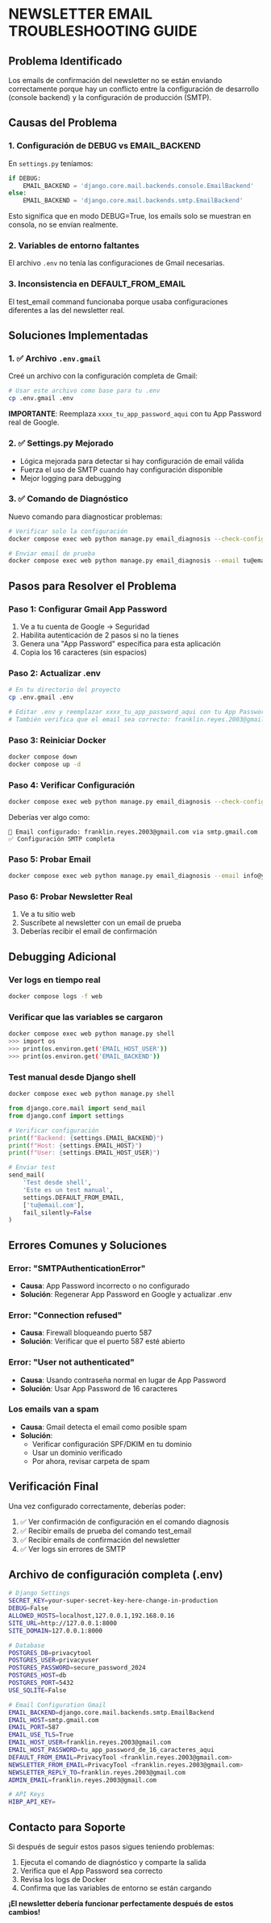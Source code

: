# NEWSLETTER EMAIL TROUBLESHOOTING GUIDE

## Problema Identificado
Los emails de confirmación del newsletter no se están enviando correctamente porque hay un conflicto entre la configuración de desarrollo (console backend) y la configuración de producción (SMTP).

## Causas del Problema

### 1. Configuración de DEBUG vs EMAIL_BACKEND
En `settings.py` teníamos:
```python
if DEBUG:
    EMAIL_BACKEND = 'django.core.mail.backends.console.EmailBackend'
else:
    EMAIL_BACKEND = 'django.core.mail.backends.smtp.EmailBackend'
```

Esto significa que en modo DEBUG=True, los emails solo se muestran en consola, no se envían realmente.

### 2. Variables de entorno faltantes
El archivo `.env` no tenía las configuraciones de Gmail necesarias.

### 3. Inconsistencia en DEFAULT_FROM_EMAIL
El test_email command funcionaba porque usaba configuraciones diferentes a las del newsletter real.

## Soluciones Implementadas

### 1. ✅ Archivo `.env.gmail`
Creé un archivo con la configuración completa de Gmail:

```bash
# Usar este archivo como base para tu .env
cp .env.gmail .env
```

**IMPORTANTE**: Reemplaza `xxxx_tu_app_password_aqui` con tu App Password real de Google.

### 2. ✅ Settings.py Mejorado
- Lógica mejorada para detectar si hay configuración de email válida
- Fuerza el uso de SMTP cuando hay configuración disponible
- Mejor logging para debugging

### 3. ✅ Comando de Diagnóstico
Nuevo comando para diagnosticar problemas:

```bash
# Verificar solo la configuración
docker compose exec web python manage.py email_diagnosis --check-config

# Enviar email de prueba
docker compose exec web python manage.py email_diagnosis --email tu@email.com
```

## Pasos para Resolver el Problema

### Paso 1: Configurar Gmail App Password
1. Ve a tu cuenta de Google → Seguridad
2. Habilita autenticación de 2 pasos si no la tienes
3. Genera una "App Password" específica para esta aplicación
4. Copia los 16 caracteres (sin espacios)

### Paso 2: Actualizar .env
```bash
# En tu directorio del proyecto
cp .env.gmail .env

# Editar .env y reemplazar xxxx_tu_app_password_aqui con tu App Password real
# También verifica que el email sea correcto: franklin.reyes.2003@gmail.com
```

### Paso 3: Reiniciar Docker
```bash
docker compose down
docker compose up -d
```

### Paso 4: Verificar Configuración
```bash
docker compose exec web python manage.py email_diagnosis --check-config
```

Deberías ver algo como:
```
📧 Email configurado: franklin.reyes.2003@gmail.com via smtp.gmail.com
✅ Configuración SMTP completa
```

### Paso 5: Probar Email
```bash
docker compose exec web python manage.py email_diagnosis --email info@yoursecurescan.com
```

### Paso 6: Probar Newsletter Real
1. Ve a tu sitio web
2. Suscríbete al newsletter con un email de prueba
3. Deberías recibir el email de confirmación

## Debugging Adicional

### Ver logs en tiempo real
```bash
docker compose logs -f web
```

### Verificar que las variables se cargaron
```bash
docker compose exec web python manage.py shell
>>> import os
>>> print(os.environ.get('EMAIL_HOST_USER'))
>>> print(os.environ.get('EMAIL_BACKEND'))
```

### Test manual desde Django shell
```bash
docker compose exec web python manage.py shell
```

```python
from django.core.mail import send_mail
from django.conf import settings

# Verificar configuración
print(f"Backend: {settings.EMAIL_BACKEND}")
print(f"Host: {settings.EMAIL_HOST}")
print(f"User: {settings.EMAIL_HOST_USER}")

# Enviar test
send_mail(
    'Test desde shell',
    'Este es un test manual',
    settings.DEFAULT_FROM_EMAIL,
    ['tu@email.com'],
    fail_silently=False
)
```

## Errores Comunes y Soluciones

### Error: "SMTPAuthenticationError"
- **Causa**: App Password incorrecto o no configurado
- **Solución**: Regenerar App Password en Google y actualizar .env

### Error: "Connection refused"
- **Causa**: Firewall bloqueando puerto 587
- **Solución**: Verificar que el puerto 587 esté abierto

### Error: "User not authenticated"
- **Causa**: Usando contraseña normal en lugar de App Password
- **Solución**: Usar App Password de 16 caracteres

### Los emails van a spam
- **Causa**: Gmail detecta el email como posible spam
- **Solución**: 
  - Verificar configuración SPF/DKIM en tu dominio
  - Usar un dominio verificado
  - Por ahora, revisar carpeta de spam

## Verificación Final

Una vez configurado correctamente, deberías poder:

1. ✅ Ver confirmación de configuración en el comando diagnosis
2. ✅ Recibir emails de prueba del comando test_email
3. ✅ Recibir emails de confirmación del newsletter
4. ✅ Ver logs sin errores de SMTP

## Archivo de configuración completa (.env)

```bash
# Django Settings
SECRET_KEY=your-super-secret-key-here-change-in-production
DEBUG=False
ALLOWED_HOSTS=localhost,127.0.0.1,192.168.0.16
SITE_URL=http://127.0.0.1:8000
SITE_DOMAIN=127.0.0.1:8000

# Database
POSTGRES_DB=privacytool
POSTGRES_USER=privacyuser
POSTGRES_PASSWORD=secure_password_2024
POSTGRES_HOST=db
POSTGRES_PORT=5432
USE_SQLITE=False

# Email Configuration Gmail
EMAIL_BACKEND=django.core.mail.backends.smtp.EmailBackend
EMAIL_HOST=smtp.gmail.com
EMAIL_PORT=587
EMAIL_USE_TLS=True
EMAIL_HOST_USER=franklin.reyes.2003@gmail.com
EMAIL_HOST_PASSWORD=tu_app_password_de_16_caracteres_aqui
DEFAULT_FROM_EMAIL=PrivacyTool <franklin.reyes.2003@gmail.com>
NEWSLETTER_FROM_EMAIL=PrivacyTool <franklin.reyes.2003@gmail.com>
NEWSLETTER_REPLY_TO=franklin.reyes.2003@gmail.com
ADMIN_EMAIL=franklin.reyes.2003@gmail.com

# API Keys
HIBP_API_KEY=
```

## Contacto para Soporte

Si después de seguir estos pasos sigues teniendo problemas:

1. Ejecuta el comando de diagnóstico y comparte la salida
2. Verifica que el App Password sea correcto
3. Revisa los logs de Docker
4. Confirma que las variables de entorno se están cargando

**¡El newsletter debería funcionar perfectamente después de estos cambios!**